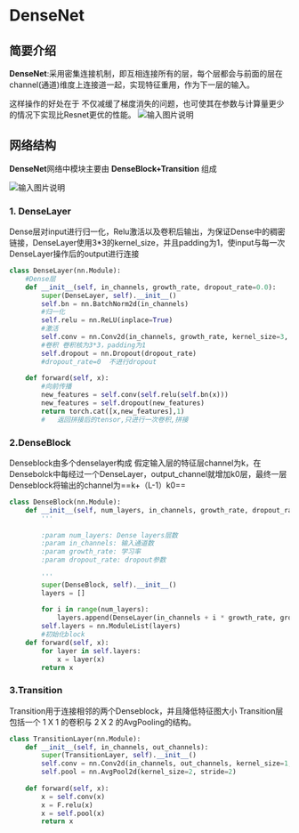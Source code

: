 ﻿# **DenseNet**

##  简要介绍
**DenseNet**:采用密集连接机制，即互相连接所有的层，每个层都会与前面的层在channel(通道)维度上连接道一起，实现特征重用，作为下一层的输入。

这样操作的好处在于 不仅减缓了梯度消失的问题，也可使其在参数与计算量更少的情况下实现比Resnet更优的性能。
![输入图片说明](/imgs/2024-10-18/UpOFqe8vbOj3r5I2.png)

## 	网络结构
**DenseNet**网络中模块主要由 ****DenseBlock+Transition**** 组成

![输入图片说明](/imgs/2024-10-18/udaogzMyMcD0tIIp.png)

###  1. DenseLayer

Dense层对input进行归一化，Relu激活以及卷积后输出，为保证Dense中的稠密链接，DenseLayer使用3*3的kernel_size，并且padding为1，使input与每一次DenseLayer操作后的output进行连接
```python
class DenseLayer(nn.Module):  
    #Dense层  
    def __init__(self, in_channels, growth_rate, dropout_rate=0.0):  
        super(DenseLayer, self).__init__()  
        self.bn = nn.BatchNorm2d(in_channels)  
        #归一化  
        self.relu = nn.ReLU(inplace=True)  
        #激活  
        self.conv = nn.Conv2d(in_channels, growth_rate, kernel_size=3, padding=1, bias=False)  
        #卷积 卷积核为3*3，padding为1     
        self.dropout = nn.Dropout(dropout_rate)  
        #dropout_rate=0  不进行dropout  
  
    def forward(self, x):  
        #向前传播  
        new_features = self.conv(self.relu(self.bn(x)))  
        new_features = self.dropout(new_features)  
        return torch.cat([x,new_features],1)  
        #   返回拼接后的tensor,只进行一次卷积,拼接
```

###  2.DenseBlock
Denseblock由多个denselayer构成
假定输入层的特征层channel为k，在Densebolck中每经过一个DenseLayer，output_channel就增加k0层，最终一层Denseblock将输出的channel为==k+（L-1）k0==

```python
class DenseBlock(nn.Module):  
    def __init__(self, num_layers, in_channels, growth_rate, dropout_rate=0.0):  
        '''  
  
        :param num_layers: Dense layers层数  
        :param in_channels: 输入通道数  
        :param growth_rate: 学习率  
        :param dropout_rate: dropout参数  
  
        '''     
        super(DenseBlock, self).__init__()  
        layers = []
        
        for i in range(num_layers):  
            layers.append(DenseLayer(in_channels + i * growth_rate, growth_rate, dropout_rate))  
        self.layers = nn.ModuleList(layers)
        #初始化block 
    def forward(self, x):  
        for layer in self.layers:  
            x = layer(x)  
        return x
```
### 3.Transition
Transition用于连接相邻的两个Denseblock，并且降低特征图大小
Transition层包括一个 1 X 1 的卷积与 2 X 2 的AvgPooling的结构。

```python
class TransitionLayer(nn.Module):  
    def __init__(self, in_channels, out_channels):  
        super(TransitionLayer, self).__init__()  
        self.conv = nn.Conv2d(in_channels, out_channels, kernel_size=1, bias=False)  
        self.pool = nn.AvgPool2d(kernel_size=2, stride=2)  
  
    def forward(self, x):  
        x = self.conv(x)  
        x = F.relu(x)  
        x = self.pool(x)  
        return x
```


